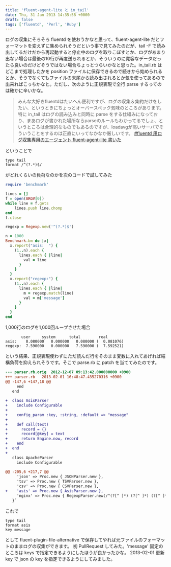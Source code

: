 ```yaml
---
title: 'fluent-agent-lite と in_tail'
date: Thu, 31 Jan 2013 14:35:58 +0000
draft: false
tags: ['fluentd', 'Perl', 'Ruby']
---
```


ログの収集にそろそろ fluentd を使おうかなと思って、fluent-agent-lite だとフォーマットを変えずに集められそうだという事で見てみたのだが、tail -F で読み出してるだけだから再起動すると停止中のログを取りこぼすとか、ログがあまり出ない場合は最後の10行が再度送られるとか、そういうのに寛容なデータだったら良いのだけどそうではない場合ちょっとつらいかなと思った。in\_tail.rb はどこまで処理したかを position ファイルに保存できるので続きから始められるとか、そうでなくてもファイルの末尾から読み出されるとか気を使ってあるので出来ればこっちかなと。ただし、次のように正規表現で全行 parse するってのは確かに辛いかな。

> みんな大好きfluentdはたいへん便利ですが、ログの収集＆集約だけをしたい、というときにちょっとオーバースペック気味のところがあります。特に in\_tail はログの読み込みと同時に parse をする仕組みになっており、まあログが書かれた場所ならparseのルールもわかってるでしょ、というところは合理的なものでもあるのですが、loadavgが高いサーバでそういうことをするのは正直にいってなかなか厳しいです。 [#fluentd 用ログ収集専用のエージェント fluent-agent-lite 書いた](http://d.hatena.ne.jp/tagomoris/20120314/1331716214)

ということで

```
type tail
format /^(?.*)$/ 
```

がどれくらいの負荷なのかを次のコードで試してみた

```ruby
require 'benchmark'

lines = []
f = open(ARGV[0])
while line = f.gets
    lines.push line.chomp
end
f.close

regexp = Regexp.new('^(?.*)$')

n = 1000
Benchmark.bm do |x|
  x.report("asis:  ") {
    (1..n).each {
      lines.each { |line|
        val = line
      }
    }
  }
  x.report("regexp:") {
    (1..n).each {
      lines.each { |line|
        m = regexp.match(line)
        val = m['message']
      }
    }
  }
end 
```

1,000行のログを1,000回ループさせた場合

```
       user     system      total        real
asis:    0.080000   0.000000   0.080000 (  0.081076)
regexp:  7.590000   0.000000   7.590000 (  7.592521)
```

という結果、正規表現使わずにただ読んだ行をそのまま変数に入れてあげれば結構負荷を抑えられそうです。そこで parse.rb に patch を当ててみたのです。

```diff
--- parser.rb.orig	2012-12-07 09:13:42.000000000 +0900
+++ parser.rb	2013-02-01 16:48:47.435270316 +0900
@@ -147,6 +147,18 @@
     end
   end
 
+  class AsisParser
+    include Configurable
+
+    config_param :key, :string, :default => "message"
+
+    def call(text)
+      record = {}
+      record[@key] = text
+      return Engine.now, record
+    end
+  end
+
   class ApacheParser
     include Configurable
 
@@ -205,6 +217,7 @@
     'json' => Proc.new { JSONParser.new },
     'tsv' => Proc.new { TSVParser.new },
     'csv' => Proc.new { CSVParser.new },
+    'asis' => Proc.new { AsisParser.new },
     'nginx' => Proc.new { RegexpParser.new(/^(?[^ ]*) (?[^ ]*) (?[^ ]*) \[(?[^\]]*)\] "(?\S+)(?: +(?[^ ]*) +\S*)?" (?`[^ ]*) (?[^ ]*)(?: "(?[^"]*)" "(?[^"]*)")?$/,  {'time_format'=>"%d/%b/%Y:%H:%M:%S %z"}) },
   }` 
```

これで

```
type tail
format asis
key message
```

として fluent-plugin-file-alternative で保存してやれば元ファイルのフォーマットのままログの収集ができます。 初 PullRequest してみた。'message' 固定のところは keys で指定できるようにしたほうが良かったかな。 2013-02-01 更新 key で json の key を指定できるようにしてみました。
